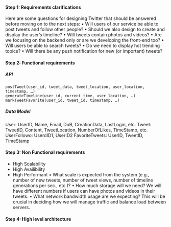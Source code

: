 
#### Step 1: Requirements clarifications
Here are some questions for designing Twitter that should be answered before moving on to the next steps:
• Will users of our service be able to post tweets and follow other people?
• Should we also design to create and display the user’s timeline?
• Will tweets contain photos and videos?
• Are we focusing on the backend only or are we developing the front-end too?
• Will users be able to search tweets?
• Do we need to display hot trending topics?
• Will there be any push notification for new (or important) tweets?
#### Step 2: Functional requirements
##### API
```
postTweet(user_id, tweet_data, tweet_location, user_location, timestamp, …)
generateTimeline(user_id, current_time, user_location, …)
markTweetFavorite(user_id, tweet_id, timestamp, …)
```
##### Data Model
User: UserID, Name, Email, DoB, CreationData, LastLogin, etc.
Tweet: TweetID, Content, TweetLocation, NumberOfLikes, TimeStamp, etc.
UserFollowo: UserdID1, UserID2
FavoriteTweets: UserID, TweetID, TimeStamp
#### Step 3: Non Functional requirements
- High Scalability
- High Availibility
- High Performant
• What scale is expected from the system (e.g., number of new tweets, number of tweet views,
number of timeline generations per sec., etc.)?
• How much storage will we need? We will have different numbers if users can have photos and
videos in their tweets.
• What network bandwidth usage are we expecting? This will be crucial in deciding how we will
manage traffic and balance load between servers.
#### Step 4: High level architecture
<!--stackedit_data:
eyJoaXN0b3J5IjpbLTE4MTc2OTI5MTcsNTM3MjQyODgzLC0yMD
U4MTgwMTI1LDE3NTc4MjE5NDFdfQ==
-->